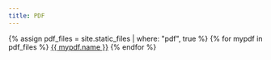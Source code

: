 ```yaml
---
title: PDF
---
```

{% assign pdf_files = site.static_files | where: "pdf", true %}
{% for mypdf in pdf_files %}
  <a href="{{ mypdf.path }}">{{ mypdf.name }}</a>
{% endfor %}